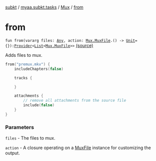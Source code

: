 [subkt](../../index.md) / [myaa.subkt.tasks](../index.md) / [Mux](index.md) / [from](./from.md)

# from

`fun from(vararg files: `[`Any`](https://kotlinlang.org/api/latest/jvm/stdlib/kotlin/-any/index.html)`, action: `[`Mux.MuxFile`](-mux-file/index.md)`.() -> `[`Unit`](https://kotlinlang.org/api/latest/jvm/stdlib/kotlin/-unit/index.html)` = {}): `[`Provider`](https://docs.gradle.org/current/javadoc/org/gradle/api/provider/Provider.html)`<`[`List`](https://kotlinlang.org/api/latest/jvm/stdlib/kotlin.collections/-list/index.html)`<`[`Mux.MuxFile`](-mux-file/index.md)`>>` [(source)](https://github.com/Myaamori/SubKt/blob/0.1.4/src/main/kotlin/myaa/subkt/tasks/muxtask.kt#L631)

Adds files to mux.

``` kotlin
from("premux.mkv") {
    includeChapters(false)

    tracks {

    }

    attachments {
        // remove all attachments from the source file
        include(false)
    }
}
```

### Parameters

`files` - The files to mux.

`action` - A closure operating on a [MuxFile](-mux-file/index.md) instance
for customizing the output.